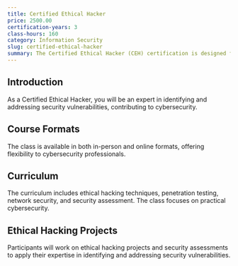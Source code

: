 ```yaml
---
title: Certified Ethical Hacker
price: 2500.00
certification-years: 3
class-hours: 160
category: Information Security
slug: certified-ethical-hacker
summary: The Certified Ethical Hacker (CEH) certification is designed for professionals specializing in ethical hacking and cybersecurity. This comprehensive class covers ethical hacking techniques, penetration testing, and network security. It equips candidates with the skills needed to identify and address security vulnerabilities.
---
```


## Introduction

As a Certified Ethical Hacker, you will be an expert in identifying and addressing security vulnerabilities, contributing to cybersecurity.

## Course Formats

The class is available in both in-person and online formats, offering flexibility to cybersecurity professionals.

## Curriculum

The curriculum includes ethical hacking techniques, penetration testing, network security, and security assessment. The class focuses on practical cybersecurity.

## Ethical Hacking Projects

Participants will work on ethical hacking projects and security assessments to apply their expertise in identifying and addressing security vulnerabilities.

